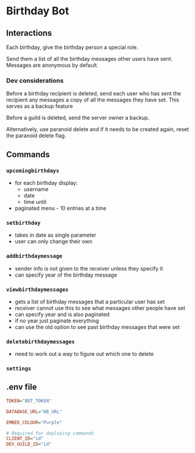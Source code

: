 # Birthday Bot

## Interactions

Each birthday, give the birthday person a special role.

Send them a list of all the birthday messages other users have sent. Messages are anonymous by default.

### Dev considerations

Before a birthday recipient is deleted, send each user who has sent the recipient any messages a copy of all the messages they have set. This serves as a backup feature

Before a guild is deleted, send the server owner a backup.

Alternatively, use paranoid delete and if it needs to be created again, reset the paranoid delete flag.

## Commands

### `upcomingbirthdays`

-   for each birthday display:
    -   username
    -   date
    -   time until
-   paginated menu - 10 entries at a time

### `setbirthday`

-   takes in date as single parameter
-   user can only change their own

### `addbirthdaymessage`

-   sender info is not given to the receiver unless they specify it
-   can specify year of the birthday message

### `viewbirthdaymessages`

-   gets a list of birthday messages that a particular user has set
-   receiver cannot use this to see what messages other people have set
-   can specify year and is also paginated
-   if no year just paginate everything
-   can use the old option to see past birthday messages that were set

### `deletebirthdaymessages`

-   need to work out a way to figure out which one to delete

### `settings`

## .env file

```ini
TOKEN="BOT_TOKEN"

DATABASE_URL="DB_URL"

EMBED_COLOUR="Purple"

# Required for deploying commands
CLIENT_ID="id"
DEV_GUILD_ID="id"
```
